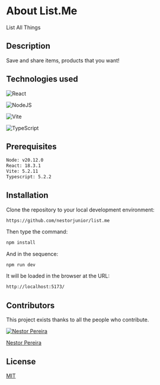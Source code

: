 # About List.Me

List All Things

## Description

Save and share items, products that you want!

## Technologies used

![React](https://img.shields.io/badge/react-%2320232a.svg?style=for-the-badge&logo=react&logoColor=%2361DAFB)

![NodeJS](https://img.shields.io/badge/node.js-6DA55F?style=for-the-badge&logo=node.js&logoColor=white)

![Vite](https://img.shields.io/badge/vite-%23646CFF.svg?style=for-the-badge&logo=vite&logoColor=white)

![TypeScript](https://img.shields.io/badge/typescript-%23007ACC.svg?style=for-the-badge&logo=typescript&logoColor=white)

## Prerequisites

```bash
Node: v20.12.0
React: 18.3.1
Vite: 5.2.11
Typescript: 5.2.2
```

## Installation

Clone the repository to your local development environment:

```
https://github.com/nestorjunior/list.me
```

Then type the command:

```bash
npm install
```

And in the sequence:

```bash
npm run dev
```

It will be loaded in the browser at the URL:

```bash
http://localhost:5173/
```

## Contributors

This project exists thanks to all the people who contribute.

[![Nestor Pereira](https://github.com/nestorjunior.png?size=50)](https://github.com/nestorjunior)

[Nestor Pereira](https://github.com/nestorjunior)

## License

[MIT](https://choosealicense.com/licenses/mit/)
